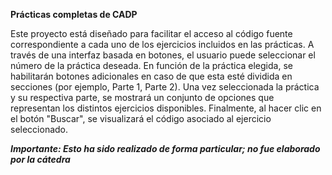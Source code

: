 **Prácticas completas de CADP**

Este proyecto está diseñado para facilitar el acceso al código fuente correspondiente a cada uno de los ejercicios incluidos en las prácticas.
A través de una interfaz basada en botones, el usuario puede seleccionar el número de la práctica deseada. En función de la práctica elegida, se habilitarán botones adicionales en caso de que esta esté dividida en secciones (por ejemplo, Parte 1, Parte 2).
Una vez seleccionada la práctica y su respectiva parte, se mostrará un conjunto de opciones que representan los distintos ejercicios disponibles.
Finalmente, al hacer clic en el botón "Buscar", se visualizará el código asociado al ejercicio seleccionado.

***Importante: Esto ha sido realizado de forma particular; no fue elaborado por la cátedra***